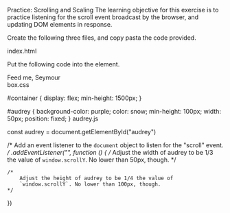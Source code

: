 Practice: Scrolling and Scaling
The learning objective for this exercise is to practice listening for the scroll event broadcast by the browser, and updating DOM elements in response.

Create the following three files, and copy pasta the code provided.

index.html

Put the following code into the <body> element.

<article id="container">
  <section id="audrey">Feed me, Seymour</section>
</article>
box.css

#container {
  display: flex;
  min-height: 1500px;
}

#audrey {
  background-color: purple;
  color: snow;
  min-height: 100px;
  width: 50px;
  position: fixed;
}
audrey.js

const audrey = document.getElementById("audrey")

/*
    Add an event listener to the `document` object to listen
    for the "scroll" event.
*/
.addEventListener("", function () {
    /*
        Adjust the width of audrey to be 1/3 the value of
        `window.scrollY`. No lower than 50px, though.
    */



    /*
        Adjust the height of audrey to be 1/4 the value of
        `window.scrollY`. No lower than 100px, though.
    */
})